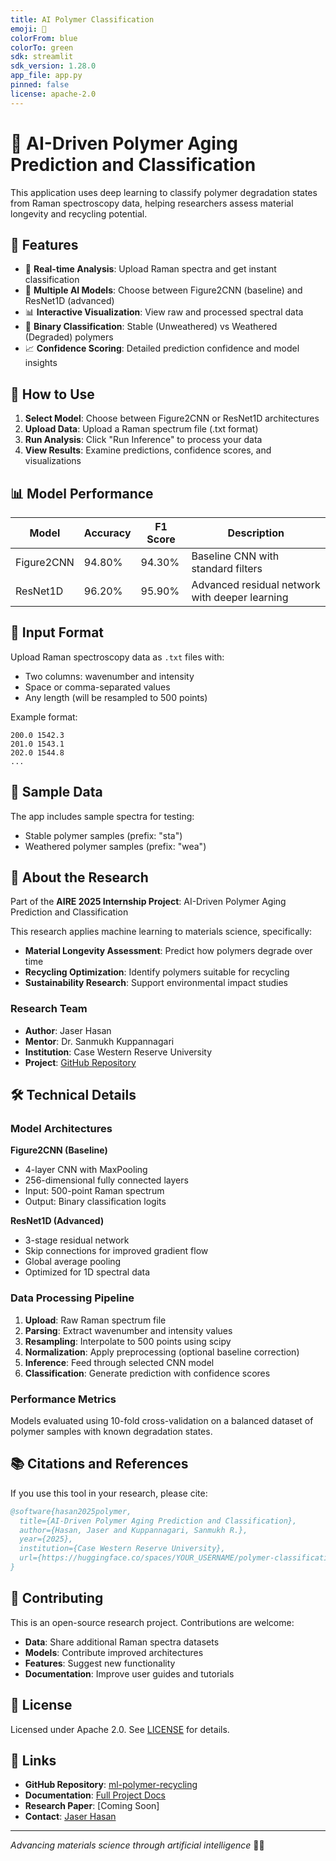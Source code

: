 ```yaml
---
title: AI Polymer Classification
emoji: 🔬
colorFrom: blue
colorTo: green
sdk: streamlit
sdk_version: 1.28.0
app_file: app.py
pinned: false
license: apache-2.0
---
```


# 🔬 AI-Driven Polymer Aging Prediction and Classification

This application uses deep learning to classify polymer degradation states from Raman spectroscopy data, helping researchers assess material longevity and recycling potential.

## 🚀 Features

- 🔬 **Real-time Analysis**: Upload Raman spectra and get instant classification
- 🧠 **Multiple AI Models**: Choose between Figure2CNN (baseline) and ResNet1D (advanced)
- 📊 **Interactive Visualization**: View raw and processed spectral data
- 🎯 **Binary Classification**: Stable (Unweathered) vs Weathered (Degraded) polymers
- 📈 **Confidence Scoring**: Detailed prediction confidence and model insights

## 🔧 How to Use

1. **Select Model**: Choose between Figure2CNN or ResNet1D architectures
2. **Upload Data**: Upload a Raman spectrum file (.txt format)
3. **Run Analysis**: Click "Run Inference" to process your data
4. **View Results**: Examine predictions, confidence scores, and visualizations

## 📊 Model Performance

| Model | Accuracy | F1 Score | Description |
|-------|----------|----------|-------------|
| Figure2CNN | 94.80% | 94.30% | Baseline CNN with standard filters |
| ResNet1D | 96.20% | 95.90% | Advanced residual network with deeper learning |

## 📁 Input Format

Upload Raman spectroscopy data as `.txt` files with:
- Two columns: wavenumber and intensity
- Space or comma-separated values
- Any length (will be resampled to 500 points)

Example format:
```
200.0 1542.3
201.0 1543.1
202.0 1544.8
...
```

## 🧪 Sample Data

The app includes sample spectra for testing:
- Stable polymer samples (prefix: "sta")
- Weathered polymer samples (prefix: "wea")

## 🔬 About the Research

Part of the **AIRE 2025 Internship Project**: AI-Driven Polymer Aging Prediction and Classification

This research applies machine learning to materials science, specifically:
- **Material Longevity Assessment**: Predict how polymers degrade over time
- **Recycling Optimization**: Identify polymers suitable for recycling
- **Sustainability Research**: Support environmental impact studies

### Research Team

- **Author**: Jaser Hasan
- **Mentor**: Dr. Sanmukh Kuppannagari
- **Institution**: Case Western Reserve University
- **Project**: [GitHub Repository](https://github.com/KLab-AI3/ml-polymer-recycling)

## 🛠️ Technical Details

### Model Architectures

**Figure2CNN (Baseline)**
- 4-layer CNN with MaxPooling
- 256-dimensional fully connected layers
- Input: 500-point Raman spectrum
- Output: Binary classification logits

**ResNet1D (Advanced)**
- 3-stage residual network
- Skip connections for improved gradient flow
- Global average pooling
- Optimized for 1D spectral data

### Data Processing Pipeline

1. **Upload**: Raw Raman spectrum file
2. **Parsing**: Extract wavenumber and intensity values
3. **Resampling**: Interpolate to 500 points using scipy
4. **Normalization**: Apply preprocessing (optional baseline correction)
5. **Inference**: Feed through selected CNN model
6. **Classification**: Generate prediction with confidence scores

### Performance Metrics

Models evaluated using 10-fold cross-validation on a balanced dataset of polymer samples with known degradation states.

## 📚 Citations and References

If you use this tool in your research, please cite:

```bibtex
@software{hasan2025polymer,
  title={AI-Driven Polymer Aging Prediction and Classification},
  author={Hasan, Jaser and Kuppannagari, Sanmukh R.},
  year={2025},
  institution={Case Western Reserve University},
  url={https://huggingface.co/spaces/YOUR_USERNAME/polymer-classification}
}
```

## 🤝 Contributing

This is an open-source research project. Contributions are welcome:

- **Data**: Share additional Raman spectra datasets
- **Models**: Contribute improved architectures
- **Features**: Suggest new functionality
- **Documentation**: Improve user guides and tutorials

## 📄 License

Licensed under Apache 2.0. See [LICENSE](https://github.com/KLab-AI3/ml-polymer-recycling/blob/main/LICENSE) for details.

## 🔗 Links

- **GitHub Repository**: [ml-polymer-recycling](https://github.com/KLab-AI3/ml-polymer-recycling)
- **Documentation**: [Full Project Docs](https://github.com/KLab-AI3/ml-polymer-recycling/tree/main/docs)
- **Research Paper**: [Coming Soon]
- **Contact**: [Jaser Hasan](mailto:jxh369@case.edu)

---

*Advancing materials science through artificial intelligence* 🧪🤖
